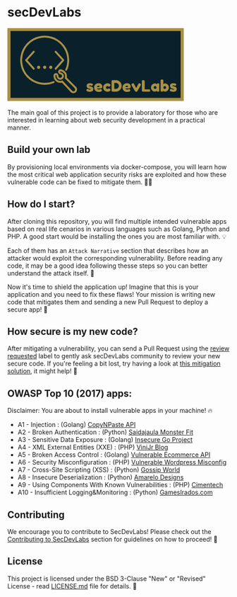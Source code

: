 # secDevLabs

<img src="images/secDevLabs-logo.png" align="" height="" />

The main goal of this project is to provide a laboratory for those who are interested in learning about web security development in a practical manner.

## Build your own lab

By provisioning local environments via docker-compose, you will learn how the most critical web application security risks are exploited and how these vulnerable code can be fixed to mitigate them. 👩‍💻

## How do I start?

After cloning this repository, you will find multiple intended vulnerable apps based on real life cenarios in various languages such as Golang, Python and PHP. A good start would be installing the ones you are most familiar with. 💡

Each of them has an `Attack Narrative` section that describes how an attacker would exploit the corresponding vulnerability.  Before reading any code, it may be a good idea following thesse steps so you can better understand the attack itself. 💉

Now it's time to shield the application up! Imagine that this is your application and you need to fix these flaws! Your mission is writing new code that mitigates them and sending a new Pull Request to deploy a secure app! 🔐

## How secure is my new code?

After mitigating a vulnerability, you can send a Pull Request using the [review requested](https://github.com/globocom/secDevLabs/issues?utf8=%E2%9C%93&q=label%3A%22review+requested+%F0%9F%91%80%22+) label to gently ask secDevLabs community to review your new secure code. If you're feeling a bit lost, try having a look at [this mitigation solution](https://github.com/globocom/secDevLabs/pull/29), it might help! 🚀

##  OWASP Top 10 (2017) apps:

Disclaimer: You are about to install vulnerable apps in your machine! 🔥

- A1 - Injection :  (Golang) [CopyNPaste API](owasp-top10-2017-apps/a1/copy-n-paste)
- A2 - Broken Authentication : (Python) [Saidajaula Monster Fit](owasp-top10-2017-apps/a2/saidajaula-monster)
- A3 - Sensitive Data Exposure : (Golang) [Insecure Go Project](owasp-top10-2017-apps/a3/insecure-go-project)
- A4 - XML External Entities (XXE) :  (PHP) [ViniJr Blog](owasp-top10-2017-apps/a4/vinijr-blog)
- A5 - Broken Access Control : (Golang) [Vulnerable Ecommerce API](owasp-top10-2017-apps/a5/ecommerce-api)
- A6 - Security Misconfiguration : (PHP) [Vulnerable Wordpress Misconfig](owasp-top10-2017-apps/a6/misconfig-wordpress)
- A7 - Cross-Site Scripting (XSS) : (Python) [Gossip World](owasp-top10-2017-apps/a7/gossip-world)
- A8 - Insecure Deserialization : (Python) [Amarelo Designs](owasp-top10-2017-apps/a8/amarelo-designs)
- A9 - Using Components With Known Vulnerabilities : (PHP) [Cimentech](owasp-top10-2017-apps/a9/cimentech)
- A10 - Insufficient Logging&Monitoring : (Python) [GamesIrados.com](owasp-top10-2017-apps/a10/games-irados)

## Contributing
We encourage you to contribute to SecDevLabs! Please check out the [Contributing to SecDevLabs](/docs/CONTRIBUTING.md) section for guidelines on how to proceed! 🎉

## License

This project is licensed under the BSD 3-Clause "New" or "Revised" License - read [LICENSE.md](LICENSE.md) file for details. 📖
